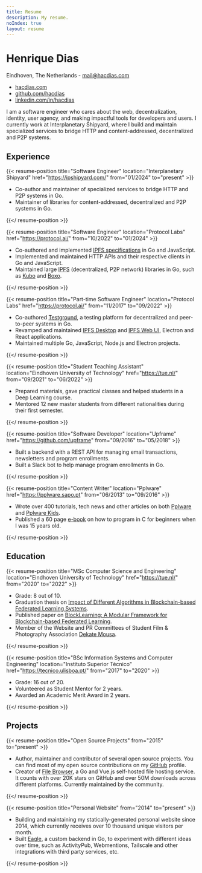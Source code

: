 ```yaml
---
title: Resume
description: My resume.
noIndex: true
layout: resume
---
```


<!--more-->

<div id="resume-header">
  <div>

  # Henrique Dias

  Eindhoven, The Netherlands - [mail@hacdias.com](mailto:mail@hacdias.com)

  </div>

  - [hacdias.com](https://hacdias.com)
  - [github.com/hacdias](https://github.com/hacdias)
  - [linkedin.com/in/hacdias](https://www.linkedin.com/in/hacdias/)

</div>

I am a software engineer who cares about the web, decentralization, identity, user agency, and making impactful tools for developers and users. I currently work at Interplanetary Shipyard, where I build and maintain specialized services to bridge HTTP and content-addressed, decentralized and P2P systems.

## Experience

{{< resume-position title="Software Engineer" location="Interplanetary Shipyard" href="https://ipshipyard.com/" from="01/2024" to="present" >}}

- Co-author and maintainer of specialized services to bridge HTTP and P2P systems in Go.
- Maintainer of libraries for content-addressed, decentralized and P2P systems in Go.

{{</ resume-position >}}

{{< resume-position title="Software Engineer" location="Protocol Labs" href="https://protocol.ai/" from="10/2022" to="01/2024" >}}

- Co-authored and implemented [IPFS specifications](https://specs.ipfs.tech/) in Go and JavaScript.
- Implemented and maintained HTTP APIs and their respective clients in Go and JavaScript.
- Maintained large [IPFS](https://ipfs.tech/) (decentralized, P2P network) libraries in Go, such as [Kubo](https://github.com/ipfs/kubo) and [Boxo](https://github.com/ipfs/boxo).

{{</ resume-position >}}

{{< resume-position title="Part-time Software Engineer" location="Protocol Labs" href="https://protocol.ai/" from="11/2017" to="09/2022" >}}

- Co-authored [Testground](http://testground.ai/), a testing platform for decentralized and peer-to-peer systems in Go.
- Revamped and maintained [IPFS Desktop](https://github.com/ipfs/ipfs-desktop) and [IPFS Web UI](https://github.com/ipfs/ipfs-webui), Electron and React applications.
- Maintained multiple Go, JavaScript, Node.js and Electron projects.

{{</ resume-position >}}

{{< resume-position title="Student Teaching Assistant" location="Eindhoven University of Technology" href="https://tue.nl/" from="09/2021" to="06/2022" >}}

- Prepared materials, gave practical classes and helped students in a Deep Learning course.
- Mentored 12 new master students from different nationalities during their first semester.

{{</ resume-position >}}

{{< resume-position title="Software Developer" location="Upframe" href="https://github.com/upframe" from="09/2016" to="05/2018" >}}

- Built a backend with a REST API for managing email transactions, newsletters and program enrollments.
- Built a Slack bot to help manage program enrollments in Go.

{{</ resume-position >}}

{{< resume-position title="Content Writer" location="Pplware" href="https://pplware.sapo.pt" from="06/2013" to="09/2016" >}}

- Wrote over 400 tutorials, tech news and other articles on both [Pplware](https://pplware.sapo.pt/author/henrique_dias/) and [Pplware Kids](https://kids.pplware.sapo.pt/author/henrique_dias/).
- Published a 60 page [e-book](https://cdn.hacdias.com/media/aprenda-a-programar.pdf) on how to program in C for beginners when I was 15 years old.

{{</ resume-position >}}

## Education

{{< resume-position title="MSc Computer Science and Engineering" location="Eindhoven University of Technology" href="https://tue.nl/" from="2020" to="2022" >}}

- Grade: 8 out of 10.
- Graduation thesis on [Impact of Different Algorithms in Blockchain-based Federated Learning Systems](https://hacdias.com/2022/09/07/thesis-blocklearning-framework/).
- Published paper on [BlockLearning: A Modular Framework for Blockchain-based Federated Learning](/2023/02/16/paper-blocklearning-framework/).
- Member of the Website and PR Committees of Student Film & Photography Association [Dekate Mousa](https://dekatemousa.nl/).

{{</ resume-position >}}

{{< resume-position title="BSc Information Systems and Computer Engineering" location="Instituto Superior Técnico" href="https://tecnico.ulisboa.pt/" from="2017" to="2020" >}}

- Grade: 16 out of 20.
- Volunteered as Student Mentor for 2 years.
- Awarded an Academic Merit Award in 2 years.

{{</ resume-position >}}

## Projects

{{< resume-position title="Open Source Projects" from="2015" to="present" >}}

- Author, maintainer and contributor of several open source projects. You can find most of my open source contributions on my [GitHub](https://github.com/hacdias) profile.
- Creator of [File Browser](https://github.com/filebrowser/filebrowser), a Go and Vue.js self-hosted file hosting service. It counts with over 20K stars on GitHub and over 50M downloads across different platforms. Currently maintained by the community.

{{</ resume-position >}}

{{< resume-position title="Personal Website" from="2014" to="present" >}}

- Building and maintaining my statically-generated personal website since 2014, which currently receives over 10 thousand unique visitors per month.
- Built [Eagle](https://github.com/hacdias/eagle), a custom backend in Go, to experiment with different ideas over time, such as ActivityPub, Webmentions, Tailscale and other integrations with third party services, etc.

{{</ resume-position >}}
